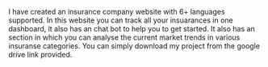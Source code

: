 I have created an insurance company website with 6+ languages supported. In this website you can track all your insuarances in one dashboard, it also has an chat bot to help you to get started. It also has an section in which you can analyse the current market trends in various insuranse categories. You can simply download my project from the google drive link provided.
